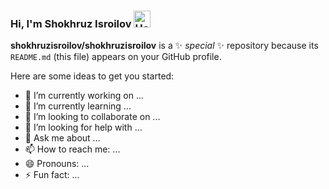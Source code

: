### Hi, I'm Shokhruz Isroilov <img src="https://media2.giphy.com/media/hvRJCLFzcasrR4ia7z/giphy.gif" alt="Hello" width='27px'>

**shokhruzisroilov/shokhruzisroilov** is a ✨ _special_ ✨ repository because its `README.md` (this file) appears on your GitHub profile.

Here are some ideas to get you started:

- 🔭 I’m currently working on ...
- 🌱 I’m currently learning ...
- 👯 I’m looking to collaborate on ...
- 🤔 I’m looking for help with ...
- 💬 Ask me about ...
- 📫 How to reach me: ...
- 😄 Pronouns: ...
- ⚡ Fun fact: ...

